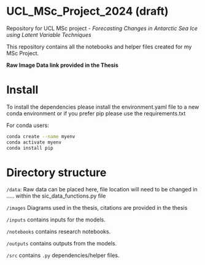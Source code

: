 # UCL_MSc_Project_2024  (**draft**)
Repository for UCL MSc project - *Forecasting Changes in Antarctic Sea Ice using Latent Variable Techniques*

This repository contains all the notebooks and helper files created for my MSc Project.



**Raw Image Data link provided in the Thesis**

# Install

To install the dependencies please install the environment.yaml file to a new conda environment or if you prefer pip please use the requirements.txt

For conda users:
```bash
conda create --name myenv
conda activate myenv
conda install pip
```

# Directory structure

`/data`: Raw data can be placed here, file location will need to be changed in ..... within the sic_data_functions.py file

`/images` Diagrams used in the thesis, citations are provided in the thesis

`/inputs` contains inputs for the models.

`/notebooks` contains research notebooks. 

`/outputs` contains outputs from the models.

`/src` contains `.py` dependencies/helper files. 


